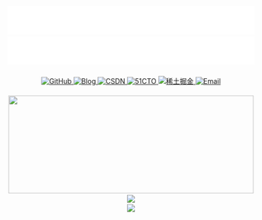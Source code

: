 <div align="center">
  
  <div>
    <a href="https://blog.huazie.com/" target="_blank">
      <img src="中文.svg" alt="热爱，可抵岁月漫长，共勉！"/>
    </a>
  </div>

  <div>
    <a href="https://blog.huazie.com/" target="_blank">
      <img src="英文.svg" alt="Passion outlasts time!"/>
    </a>
  </div>
  
  <!-- 平台链接 -->
  <div align="center" style="margin: 20px 0;">
    <a href="https://github.com/huazie" target="_blank">
      <img src="https://img.shields.io/badge/GitHub-181717?style=for-the-badge&logo=github&logoColor=white" alt="GitHub"/>
    </a>
    <a href="https://blog.huazie.com/" target="_blank">
      <img src="https://img.shields.io/badge/Blog-FF9800?style=for-the-badge&logo=blogger&logoColor=white" alt="Blog"/>
    </a>
    <a href="https://huazie.blog.csdn.net" target="_blank">
      <img src="https://img.shields.io/badge/CSDN-1DA1F2?style=for-the-badge&logo=csdn&logoColor=white" alt="CSDN"/>
    </a>
    <a href="https://blog.51cto.com/huazie" target="_blank">
      <img src="https://img.shields.io/badge/51CTO-2596be?style=for-the-badge&logo=&logoColor=white" alt="51CTO"/>
    </a>
	<a href="https://juejin.cn/user/3316539543782568" target="_blank">
      <img src="https://img.shields.io/badge/Juejin-0A66C2?style=for-the-badge&logo=juejin&logoColor=white" alt="稀土掘金"/>
    </a>
    <a href="mailto:huazie.lgh@gmail.com">
      <img src="https://img.shields.io/badge/Email-EA4335?style=for-the-badge&logo=gmail&logoColor=white" alt="Email"/>
    </a>
  </div>

  <div>
    <a href="https://github.com/huazie?tab=repositories">
      <img src="https://github-readme-stats.vercel.app/api?username=huazie&show_icons=true&theme=tokyonight&hide_border=true" style="width:500px;height: 200px;"/>
    </a>
    <a href="https://github.com/huazie?tab=repositories">
      <img src="https://github-readme-stats.vercel.app/api/top-langs/?username=huazie&layout=compact&langs_count=6&hide_border=true&theme=vue-dark" style="height: 200px;"/>
    </a>
  </div>

  <!-- 分隔线 -->
  <img src="https://raw.githubusercontent.com/Trilokia/Trilokia/379277808c61ef204768a61bbc5d25bc7798ccf1/bottom_header.svg" />
  
</div>

